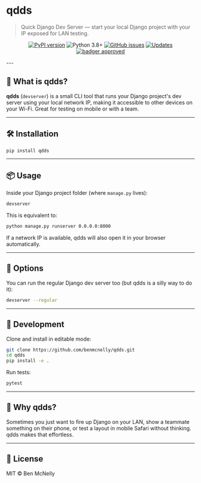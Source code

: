 # qdds

> Quick Django Dev Server — start your local Django project with your IP exposed for LAN testing.

<p align="center">
  <a href="https://pypi.org/project/qdds/"><img src="https://badge.fury.io/py/qdds.svg" alt="PyPI version"></a>
  <img src="https://img.shields.io/badge/python-3.8+-blue.svg" alt="Python 3.8+">
  <a href="https://github.com/benmcnelly/qdds/issues"><img src="https://img.shields.io/github/issues/benmcnelly/qdds.svg" alt="GitHub issues"></a>
  <a href="https://pyup.io/repos/github/benmcnelly/qdds/"><img src="https://pyup.io/repos/github/benmcnelly/qdds/shield.svg" alt="Updates"></a>
  <a href="https://www.youtube.com/watch?v=EIyixC9NsLI"><img src="https://img.shields.io/badge/badger-approved-ff69b4.svg" alt="badger approved"></a>
</p>
---

## 🚀 What is qdds?

**qdds** (`devserver`) is a small CLI tool that runs your Django project's dev server using your local network IP, making it accessible to other devices on your Wi-Fi. Great for testing on mobile or with a team.

---

## 🛠 Installation

```bash
pip install qdds
```

---

## 📦 Usage

Inside your Django project folder (where `manage.py` lives):

```bash
devserver
```

This is equivalent to:

```bash
python manage.py runserver 0.0.0.0:8000
```

If a network IP is available, qdds will also open it in your browser automatically.

---

## 🔧 Options

You can run the regular Django dev server too (but qdds is a silly way to do it):

```bash
devserver --regular
```

---

## 🧪 Development

Clone and install in editable mode:

```bash
git clone https://github.com/benmcnelly/qdds.git
cd qdds
pip install -e .
```

Run tests:

```bash
pytest
```

---

## 💬 Why qdds?

Sometimes you just want to fire up Django on your LAN, show a teammate something on their phone, or test a layout in mobile Safari without thinking. qdds makes that effortless.

---

## 📝 License

MIT © Ben McNelly
